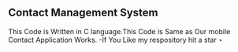 ## Contact Management System

This Code is Written in C language.This Code is Same as Our mobile Contact Application Works.
-If You Like my respository hit a star ⋆

